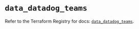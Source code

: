 # `data_datadog_teams`

Refer to the Terraform Registry for docs: [`data_datadog_teams`](https://registry.terraform.io/providers/datadog/datadog/3.70.0/docs/data-sources/teams).

